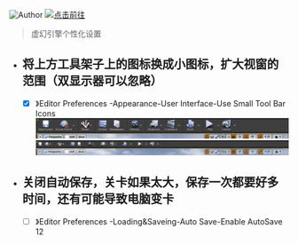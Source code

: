 ![Author](https://img.shields.io/badge/Author-wangxuechen-blue.svg)
<a href="https://space.bilibili.com/15008446"><img src="https://img.shields.io/badge/UnrealEngine-4.27.2-9cf&?logo=Unreal Engine" alt="点击前往"/></a>
> 虚幻引擎个性化设置

* ## 将上方工具架子上的图标换成小图标，扩大视窗的范围（双显示器可以忽略）
    - [x]  》Editor Preferences -Appearance-User Interface-Use Small Tool Bar Icons
    ![](/img_Snipaste/Snipaste_2023-03-04_15-59-43.png)
    ![](/img_Snipaste/Snipaste_2023-03-04_16-00-48.png)
* ## 关闭自动保存，关卡如果太大，保存一次都要好多时间，还有可能导致电脑变卡
    - [ ]  》Editor Preferences -Loading&Saveing-Auto Save-Enable AutoSave
12